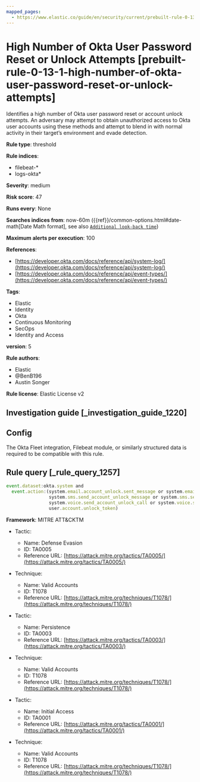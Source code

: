 ```yaml
---
mapped_pages:
  - https://www.elastic.co/guide/en/security/current/prebuilt-rule-0-13-1-high-number-of-okta-user-password-reset-or-unlock-attempts.html
---
```


# High Number of Okta User Password Reset or Unlock Attempts [prebuilt-rule-0-13-1-high-number-of-okta-user-password-reset-or-unlock-attempts]

Identifies a high number of Okta user password reset or account unlock attempts. An adversary may attempt to obtain unauthorized access to Okta user accounts using these methods and attempt to blend in with normal activity in their target’s environment and evade detection.

**Rule type**: threshold

**Rule indices**:

* filebeat-*
* logs-okta*

**Severity**: medium

**Risk score**: 47

**Runs every**: None

**Searches indices from**: now-60m ({{ref}}/common-options.html#date-math[Date Math format], see also [`Additional look-back time`](docs-content://solutions/security/detect-and-alert/create-detection-rule.md#rule-schedule))

**Maximum alerts per execution**: 100

**References**:

* [https://developer.okta.com/docs/reference/api/system-log/](https://developer.okta.com/docs/reference/api/system-log/)
* [https://developer.okta.com/docs/reference/api/event-types/](https://developer.okta.com/docs/reference/api/event-types/)

**Tags**:

* Elastic
* Identity
* Okta
* Continuous Monitoring
* SecOps
* Identity and Access

**version**: 5

**Rule authors**:

* Elastic
* @BenB196
* Austin Songer

**Rule license**: Elastic License v2

## Investigation guide [_investigation_guide_1220]

## Config

The Okta Fleet integration, Filebeat module, or similarly structured data is required to be compatible with this rule.

## Rule query [_rule_query_1257]

```js
event.dataset:okta.system and
  event.action:(system.email.account_unlock.sent_message or system.email.password_reset.sent_message or
                system.sms.send_account_unlock_message or system.sms.send_password_reset_message or
                system.voice.send_account_unlock_call or system.voice.send_password_reset_call or
                user.account.unlock_token)
```

**Framework**: MITRE ATT&CKTM

* Tactic:

    * Name: Defense Evasion
    * ID: TA0005
    * Reference URL: [https://attack.mitre.org/tactics/TA0005/](https://attack.mitre.org/tactics/TA0005/)

* Technique:

    * Name: Valid Accounts
    * ID: T1078
    * Reference URL: [https://attack.mitre.org/techniques/T1078/](https://attack.mitre.org/techniques/T1078/)

* Tactic:

    * Name: Persistence
    * ID: TA0003
    * Reference URL: [https://attack.mitre.org/tactics/TA0003/](https://attack.mitre.org/tactics/TA0003/)

* Technique:

    * Name: Valid Accounts
    * ID: T1078
    * Reference URL: [https://attack.mitre.org/techniques/T1078/](https://attack.mitre.org/techniques/T1078/)

* Tactic:

    * Name: Initial Access
    * ID: TA0001
    * Reference URL: [https://attack.mitre.org/tactics/TA0001/](https://attack.mitre.org/tactics/TA0001/)

* Technique:

    * Name: Valid Accounts
    * ID: T1078
    * Reference URL: [https://attack.mitre.org/techniques/T1078/](https://attack.mitre.org/techniques/T1078/)



